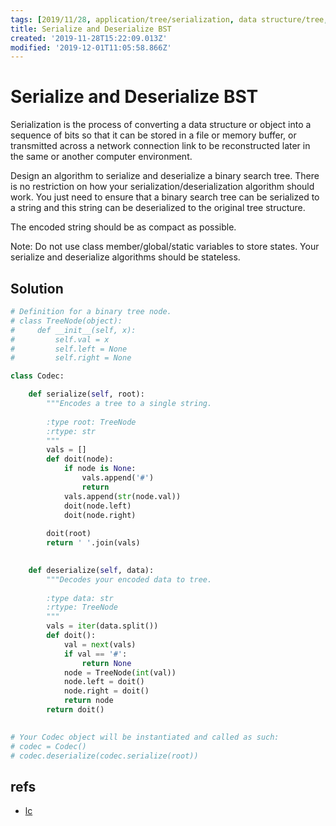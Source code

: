 ```yaml
---
tags: [2019/11/28, application/tree/serialization, data structure/tree, leetcode/449]
title: Serialize and Deserialize BST
created: '2019-11-28T15:22:09.013Z'
modified: '2019-12-01T11:05:58.866Z'
---
```


# Serialize and Deserialize BST

Serialization is the process of converting a data structure or object into a sequence of bits so that it can be stored in a file or memory buffer, or transmitted across a network connection link to be reconstructed later in the same or another computer environment.

Design an algorithm to serialize and deserialize a binary search tree. There is no restriction on how your serialization/deserialization algorithm should work. You just need to ensure that a binary search tree can be serialized to a string and this string can be deserialized to the original tree structure.

The encoded string should be as compact as possible.

Note: Do not use class member/global/static variables to store states. Your serialize and deserialize algorithms should be stateless.

## Solution

```python
# Definition for a binary tree node.
# class TreeNode(object):
#     def __init__(self, x):
#         self.val = x
#         self.left = None
#         self.right = None

class Codec:

    def serialize(self, root):
        """Encodes a tree to a single string.
        
        :type root: TreeNode
        :rtype: str
        """
        vals = []
        def doit(node):
            if node is None:
                vals.append('#')
                return
            vals.append(str(node.val))
            doit(node.left)
            doit(node.right)
        
        doit(root)
        return ' '.join(vals)
        

    def deserialize(self, data):
        """Decodes your encoded data to tree.
        
        :type data: str
        :rtype: TreeNode
        """
        vals = iter(data.split())
        def doit():
            val = next(vals)
            if val == '#':
                return None
            node = TreeNode(int(val))
            node.left = doit()
            node.right = doit()
            return node
        return doit()
        

# Your Codec object will be instantiated and called as such:
# codec = Codec()
# codec.deserialize(codec.serialize(root))
```

## refs

* [lc](https://leetcode.com/problems/serialize-and-deserialize-bst/)
